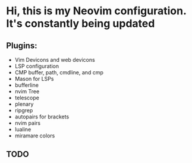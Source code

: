 # Hi, this is my Neovim configuration. It's constantly being updated
## Plugins:
- Vim Devicons and web devicons
- LSP configuration
- CMP buffer, path, cmdline, and cmp
- Mason for LSPs
- bufferline
- nvim Tree 
- telescope
- plenary
- ripgrep
- autopairs for brackets
- nvim pairs
- lualine
- miramare colors

## TODO
